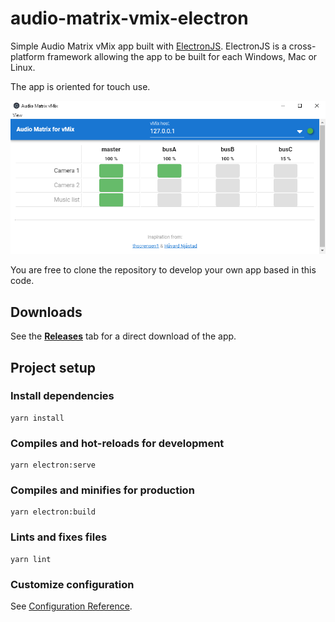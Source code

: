 # audio-matrix-vmix-electron

Simple Audio Matrix vMix app built with [ElectronJS](https://electronjs.org). ElectronJS is a cross-platform framework allowing the app to be built for each Windows, Mac or Linux. 

The app is oriented for touch use.

![Audio Matrix vMix Electron](./readme_assets/overview_010.png "Application overview")

You are free to clone the repository to develop your own app based in this code.

## Downloads

See the [**Releases**](./releases) tab for a direct download of the app.


## Project setup
### Install dependencies
```
yarn install
```

### Compiles and hot-reloads for development
```
yarn electron:serve
```

### Compiles and minifies for production
```
yarn electron:build
```

### Lints and fixes files
```
yarn lint
```

### Customize configuration
See [Configuration Reference](https://cli.vuejs.org/config/).
